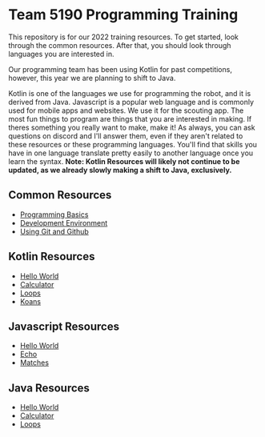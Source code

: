 # Team 5190 Programming Training
This repository is for our 2022 training resources.
To get started, look through the common resources. After that, you should look through languages you are interested in. 

Our programming team has been using Kotlin for past competitions, however, this year we are planning to shift to Java. 

Kotlin is one of the languages we use for programming the robot, and it is derived from Java. Javascript is a popular web language and is commonly used for mobile apps and websites. We use it for the scouting app. The most fun things to program are things that you are interested in making. If theres something you really want to make, make it! As always, you can ask questions on discord and I'll answer them, even if they aren't related to these resources or these programming languages. You'll find that skills you have in one language translate pretty easily to another language once you learn the syntax.
**Note: Kotlin Resources will likely not continue to be updated, as we already slowly making a shift to Java, exclusively.**

## Common Resources
- [Programming Basics](common/basics.md)
- [Development Environment](common/ide.md)
- [Using Git and Github](common/git.md)

## Kotlin Resources
- [Hello World](kotlin/helloworld.md)
- [Calculator](kotlin/calculator.md)
- [Loops](kotlin/loops.md)
- [Koans](kotlin/koans.md)

## Javascript Resources
- [Hello World](javascript/helloworld.md)
- [Echo](javascript/echo.md)
- [Matches](javascript/matches.md)

## Java Resources
- [Hello World](java/helloworld.md)
- [Calculator](java/calculator.md)
- [Loops](java/loops.md)
